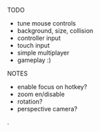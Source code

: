 TODO
* tune mouse controls
* background, size, collision
* controller input
* touch input
* simple multiplayer
* gameplay :)

NOTES
* enable focus on hotkey?
* zoom en/disable
* rotation?
* perspective camera?

.
